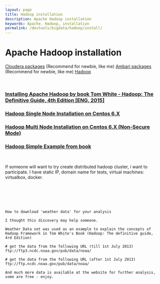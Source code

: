 ```yaml
---
layout: page
title: Hadoop installation
description: Apache Hadoop installation
keywords: Apache. Hadoop, installation
permalink: /devtools/bigdata/hadoop/install/
---
```


# Apache Hadoop installation

<a href="/devtools/bigdata/hadoop/install/cloudera/">Cloudera packages</a> (Recommend for newbie, like me)
<a href="/devtools/bigdata/hadoop/install/ambari/">Ambari packages</a> (Recommend for newbie, like me)
<a href="/devtools/bigdata/hadoop/install/linux/">Hadoop</a>


<br/>


### [Installing Apache Hadoop by book Tom White - Hadoop: The Definitive Guide, 4th Edition [ENG, 2015]](/docs/hadoop/centos/6/installation/by-book/)

### [Hadoop Single Node Installation on Centos 6.X](/docs/hadoop/centos/6/installation/single-node-installation-on-centos-6/)

### [Hadoop Multi Node Installation on Centos 6.X (Non-Secure Mode)](/docs/hadoop/centos/6/installation/multi-node-installation-on-centos-6-non-sucure-mode/)

### [Hadoop Simple Example from book](/linux/distributed-systems/hadoop/example-1/)

<br/>

If someone will want to try create distributed hadoop cluster, i want to participate.
I have static IP, domain name for tests, virtual maсhines: virtualbox, docker.

<br/><br/>
<br/><br/>


    How to download 'weather data' for your analysis

    I thought this discovery may help someone.

    Weather Data set was used as an example to explain the concepts of Hadoop Framework in Tom White's Book (Hadoop: The definitive guide, 4rd Edition)

    # get the data from the following URL (till 1st July 2013)
    ftp://ftp3.ncdc.noaa.gov/pub/data/noaa/

    # get the data from the following URL (after 1st July 2013)
    ftp://ftp.ncdc.noaa.gov/pub/data/noaa/

    And much more data is available at the website for further analysis, some are free - enjoy.
